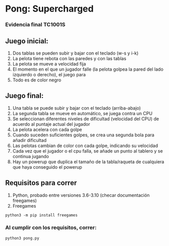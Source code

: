 # Pong: Supercharged

### Evidencia final TC1001S

## Juego inicial:
1. Dos tablas se pueden subir y bajar con el teclado (w-s y i-k)
2. La pelota tiene rebota con las paredes y con las tablas
3. La pelota se mueve a velocidad fija
4. El momento en el que un jugador falle (la pelota golpea la pared del lado izquierdo o derecho), el juego para
5. Todo es de color negro

## Juego final:
1. Una tabla se puede subir y bajar con el teclado (arriba-abajo)
2. La segunda tabla se mueve en automático, se juega contra un CPU
3. Se seleccionan diferentes niveles de dificultad (velocidad del CPU) de acuerdo al puntaje actual del jugador
4. La pelota acelera con cada golpe
5. Cuando suceden suficientes golpes, se crea una segunda bola para añadir dificultad
6. Las pelotas cambian de color con cada golpe, indicando su velocidad
7. Cada vez que el jugador o el cpu falla, se añade un punto al tablero y se continua jugando
8. Hay un powerup que duplica el tamaño de la tabla/raqueta de cualquiera que haya conseguido el powerup

## Requisitos para correr
1. Python, probado entre versiones 3.6-3.10 (checar documentación freegames)
2. Freegames  

`python3 -m pip install freegames`
### Al cumplir con los requisitos, correr:
`python3 pong.py`
